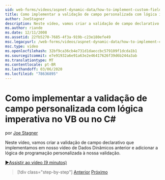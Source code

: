 ```yaml
---
uid: web-forms/videos/aspnet-dynamic-data/how-to-implement-custom-field-validation-with-imperative-logic-in-vb-or-c
title: Como implementar a validação de campo personalizada com lógica imperativa no VB C# ou | Microsoft Docs
author: JoeStagner
description: Neste vídeo, vamos criar a validação de campo declarativo que implementamos em nosso vídeo de Dados Dinâmicos anterior e adicionar a lógica de programação personalizada ao nosso Val...
ms.author: riande
ms.date: 12/11/2008
ms.assetid: 22fb5270-7685-4f3a-919b-c23e180efe49
msc.legacyurl: /web-forms/videos/aspnet-dynamic-data/how-to-implement-custom-field-validation-with-imperative-logic-in-vb-or-c
msc.type: video
ms.openlocfilehash: 32bf9ca36cb4e731d1daeccbc579109f1dcda1b1
ms.sourcegitcommit: e7e91932a6e91a63e2e46417626f39d6b244a3ab
ms.translationtype: MT
ms.contentlocale: pt-BR
ms.lasthandoff: 03/06/2020
ms.locfileid: "78636895"
---
```

# <a name="how-to-implement-custom-field-validation-with-imperative-logic-in-vb-or-c"></a>Como implementar a validação de campo personalizada com lógica imperativa no VB ou no C\#

por [Joe Stagner](https://github.com/JoeStagner)

Neste vídeo, vamos criar a validação de campo declarativo que implementamos em nosso vídeo de Dados Dinâmicos anterior e adicionar a lógica de programação personalizada à nossa validação.

[&#9654;Assistir ao vídeo (9 minutos)](https://channel9.msdn.com/Blogs/ASP-NET-Site-Videos/how-to-implement-custom-field-validation-with-imperative-logic-in-vb-or-c)

> [!div class="step-by-step"]
> [Anterior](how-to-use-attribute-validation-in-aspnet-dynamic-data-applications.md)
> [Próximo](how-to-remove-columns-from-your-dynamicdata-data-grids.md)
